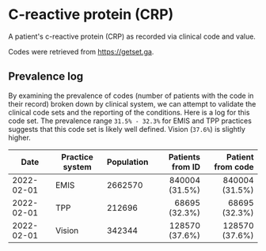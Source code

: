 # C-reactive protein (CRP)

A patient's c-reactive protein (CRP) as recorded via clinical code and value.

Codes were retrieved from https://getset.ga.

## Prevalence log

By examining the prevalence of codes (number of patients with the code in their record) broken down by clinical system, we can attempt to validate the clinical code sets and the reporting of the conditions. Here is a log for this code set. The prevalence range `31.5% - 32.3%` for EMIS and TPP practices suggests that this code set is likely well defined. Vision (`37.6%`) is slightly higher.

| Date       | Practice system | Population | Patients from ID | Patient from code |
| ---------- | --------------- | ---------- | ---------------: | ----------------: |
| 2022-02-01 | EMIS            | 2662570    |   840004 (31.5%) |    840004 (31.5%) |
| 2022-02-01 | TPP             | 212696     |    68695 (32.3%) |     68695 (32.3%) |
| 2022-02-01 | Vision          | 342344     |   128570 (37.6%) |    128570 (37.6%) |
